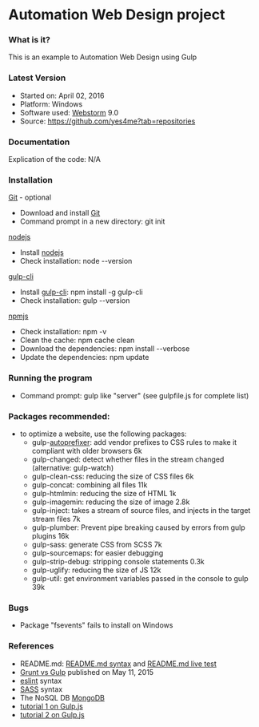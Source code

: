 
# Automation Web Design project

### What is it?
This is an example to Automation Web Design using Gulp


### Latest Version
* Started on: April 02, 2016
* Platform: Windows
* Software used: [Webstorm] 9.0
* Source: https://github.com/yes4me?tab=repositories


### Documentation
Explication of the code: N/A


### Installation
[Git] - optional

* Download and install [Git]
* Command prompt in a new directory: git init

[nodejs]

* Install [nodejs]
* Check installation: node --version

[gulp-cli]

* Install [gulp-cli]: npm install -g gulp-cli
* Check installation: gulp --version


[npmjs]

* Check installation: npm -v
* Clean the cache: npm cache clean
* Download the dependencies: npm install --verbose
* Update the dependencies: npm update


### Running the program
* Command prompt: gulp <task name> like "server" (see gulpfile.js for complete list)


### Packages recommended:
* to optimize a website, use the following packages:
    * gulp-[autoprefixer]: add vendor prefixes to CSS rules to make it compliant with older browsers 6k
    * gulp-changed: detect whether files in the stream changed (alternative: gulp-watch)
    * gulp-clean-css: reducing the size of CSS files 6k
    * gulp-concat: combining all files 11k
    * gulp-htmlmin: reducing the size of HTML 1k
    * gulp-imagemin: reducing the size of image 2.8k
    * gulp-inject: takes a stream of source files, and injects in the target stream files 7k
    * gulp-plumber: Prevent pipe breaking caused by errors from gulp plugins 16k
    * gulp-sass: generate CSS from SCSS 7k
    * gulp-sourcemaps: for easier debugging
    * gulp-strip-debug: stripping console statements 0.3k
    * gulp-uglify: reducing the size of JS 12k
    * gulp-util: get environment variables passed in the console to gulp 39k


### Bugs
* Package "fsevents" fails to install on Windows


### References
* README.md: [README.md syntax] and [README.md live test]
* [Grunt vs Gulp] published on May 11, 2015
* [eslint] syntax
* [SASS] syntax
* The NoSQL DB [MongoDB]
* [tutorial 1 on Gulp.js]
* [tutorial 2 on Gulp.js]



[Git]: https://git-scm.com/downloads
[autoprefixer]: <http://nadikun.com/how-to-add-autoprefixer-to-work-with-bootstrap-using-less/>
[gulp]: https://www.npmjs.com/package/gulp
[gulp-cli]: https://www.npmjs.com/package/gulp-cli
[npmjs]: https://www.npmjs.com/browse/star
[nodejs]: https://nodejs.org/en/download/
[Webstorm]: https://www.jetbrains.com/webstorm/

[README.md syntax]: <https://confluence.atlassian.com/bitbucketserver/markdown-syntax-guide-776639995.html>
[README.md live test]: <http://dillinger.io/>
[Grunt vs Gulp]: http://sixrevisions.com/web-development/grunt-vs-gulp/
[eslint]: <http://eslint.org/docs/rules/>
[SASS]: <http://sass-lang.com/guide>
[MongoDB]: <http://www.mkyong.com/mongodb/how-to-install-mongodb-on-windows/>
[tutorial 1 on Gulp.js]: <http://www.sitepoint.com/introduction-gulp-js/>
[tutorial 2 on Gulp.js]: <https://css-tricks.com/gulp-for-beginners/>
